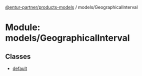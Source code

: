 [@entur-partner/products-models](../README.md) / models/GeographicalInterval

# Module: models/GeographicalInterval

## Classes

- [default](../classes/models_GeographicalInterval.default.md)

